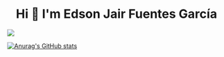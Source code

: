 <div align="center">
  <h1>Hi 👋 I'm Edson Jair Fuentes García</h1>
</div>
<img src="https://c.wallhere.com/photos/1b/dc/blueprints_Aperture_Laboratories_Portal_game_Portal_Gun-13423.jpg!d">

[![Anurag's GitHub stats](https://github-readme-stats.vercel.app/api?username=JiroFg)](https://github.com/anuraghazra/github-readme-stats)
